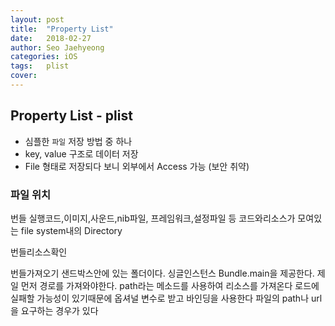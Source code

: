 ```yaml
---
layout: post
title:  "Property List"
date:   2018-02-27
author: Seo Jaehyeong
categories: iOS
tags:	plist
cover:
---
```


## Property List - plist
* 심플한 `파일` 저장 방법 중 하나
* key, value 구조로 데이터 저장
* File 형태로 저장되다 보니 외부에서 Access 가능 (보안 취약)

### 파일 위치


번들
실행코드,이미지,사운드,nib파일, 프레임워크,설정파일 등 코드와리소스가 모여있는
file system내의 Directory

번들리소스확인

번들가져오기
샌드박스안에 있는 폴더이다.
싱글인스턴스 Bundle.main을 제공한다.
제일 먼저 경로를 가져와야한다. path라는 메소드를 사용하여 리소스를 가져온다
로드에 실패할 가능성이 있기때문에 옵셔널 변수로 받고 바인딩을 사용한다
파일의 path나 url을 요구하는 경우가 있다
